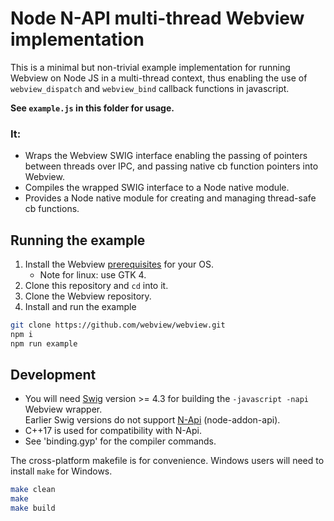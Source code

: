 # Node N-API multi-thread Webview implementation

This is a minimal but non-trivial example implementation for running Webview on Node JS in a multi-thread context, thus enabling the use of `webview_dispatch` and `webview_bind` callback functions in javascript.

**See `example.js` in this folder for usage.**

### It:
- Wraps the Webview SWIG interface enabling the passing of pointers between threads over IPC, and passing native cb function pointers into Webview.
- Compiles the wrapped SWIG interface to a Node native module.
- Provides a Node native module for creating and managing thread-safe cb functions.



## Running the example

1) Install the Webview [prerequisites](https://github.com/webview/webview/tree/master?tab=readme-ov-file#prerequisites) for your OS.
    - Note for linux: use GTK 4.
2) Clone this repository and `cd` into it.
3) Clone the Webview repository.
4) Install and run the example


```Bash
git clone https://github.com/webview/webview.git
npm i
npm run example
```

## Development
- You will need [Swig](https://swig.org/) version >= 4.3 for building the `-javascript -napi` Webview wrapper.<br>Earlier Swig versions do not support [N-Api](https://github.com/nodejs/node-addon-api/tree/main) (node-addon-api).
- C++17 is used for compatibility with N-Api.
- See 'binding.gyp' for the compiler commands.

The cross-platform makefile is for convenience. Windows users will need to install `make` for Windows.
```bash
make clean
make
make build
```
